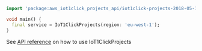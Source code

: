 ```dart
import 'package:aws_iot1click_projects_api/iot1click-projects-2018-05-14.dart';

void main() {
  final service = IoT1ClickProjects(region: 'eu-west-1');
}
```

See [API reference](https://pub.dev/documentation/aws_iot1click_projects_api/latest/iot1click-projects-2018-05-14/IoT1ClickProjects-class.html) on how to use IoT1ClickProjects
